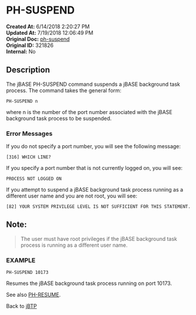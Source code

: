# PH-SUSPEND 

**Created At:** 6/14/2018 2:20:27 PM  
**Updated At:** 7/19/2018 12:06:49 PM  
**Original Doc:** [ph-suspend](https://docs.jbase.com/46465-background-processing/ph-suspend)  
**Original ID:** 321826  
**Internal:** No  


## Description 

The jBASE PH-SUSPEND command suspends a jBASE background task process. The command takes the general form:

```
PH-SUSPEND n
```

where n is the number of the port number associated with the jBASE background task process to be suspended.



### Error Messages 

If you do not specify a port number, you will see the following message:

```
[316] WHICH LINE?
```



If you specify a port number that is not currently logged on, you will see:

```
PROCESS NOT LOGGED ON
```



If you attempt to suspend a jBASE background task process running as a different user name and you are not root, you will see:

```
[82] YOUR SYSTEM PRIVILEGE LEVEL IS NOT SUFFICIENT FOR THIS STATEMENT.
```



## Note: 


> The user must have root privileges if the jBASE background task process is running as a different user name.




### EXAMPLE

```
PH-SUSPEND 10173
```

Resumes the jBASE background task process running on port 10173.



See also [PH-RESUME](./../ph-resume).

Back to [jBTP](./../jbtp)
